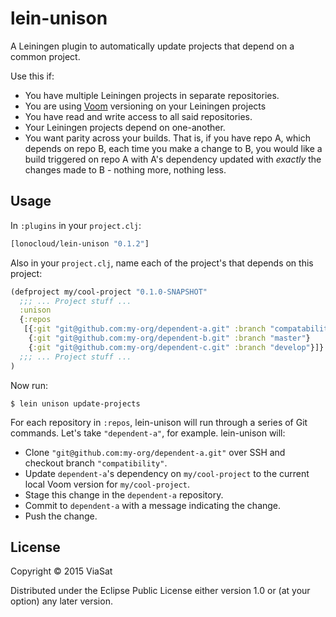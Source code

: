 # lein-unison

A Leiningen plugin to automatically update projects that depend on a common project.

Use this if:

- You have multiple Leiningen projects in separate repositories.
- You are using [Voom](https://github.com/LonoCloud/lein-voom) versioning on your Leiningen projects
- You have read and write access to all said repositories.
- Your Leiningen projects depend on one-another.
- You want parity across your builds. That is, if you have repo A, which depends on repo B, each time you make a change to B, you would like a build triggered on repo A with A's dependency updated with *exactly* the changes made to B - nothing more, nothing less.

## Usage

In `:plugins` in your `project.clj`:

```clojure
[lonocloud/lein-unison "0.1.2"]
```

Also in your `project.clj`, name each of the project's that depends on this project:

```clojure
(defproject my/cool-project "0.1.0-SNAPSHOT"
  ;;; ... Project stuff ...
  :unison
  {:repos
   [{:git "git@github.com:my-org/dependent-a.git" :branch "compatability"}
    {:git "git@github.com:my-org/dependent-b.git" :branch "master"}
    {:git "git@github.com:my-org/dependent-c.git" :branch "develop"}]}
  ;;; ... Project stuff ...
)
```

Now run:

```
$ lein unison update-projects
```

For each repository in `:repos`, lein-unison will run through a series of
Git commands. Let's take `"dependent-a"`, for example. lein-unison will:

- Clone `"git@github.com:my-org/dependent-a.git"` over SSH and checkout branch `"compatibility"`.
- Update `dependent-a`'s dependency on `my/cool-project` to the current local Voom version for `my/cool-project`.
- Stage this change in the `dependent-a` repository.
- Commit to `dependent-a` with a message indicating the change.
- Push the change.

## License

Copyright © 2015 ViaSat

Distributed under the Eclipse Public License either version 1.0 or (at
your option) any later version.
